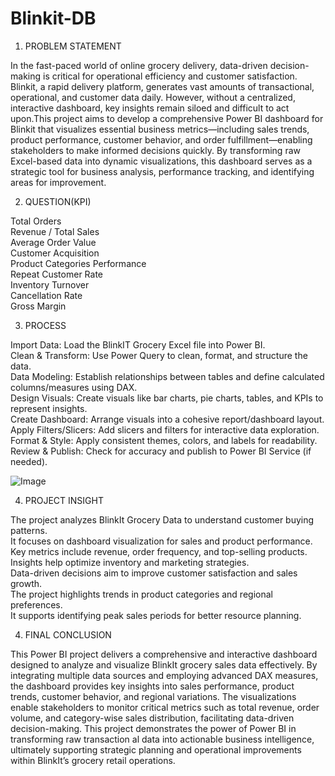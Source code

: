 # Blinkit-DB
1) PROBLEM STATEMENT

In the fast-paced world of online grocery delivery, data-driven decision-making is critical for operational efficiency and customer satisfaction. 
Blinkit, a rapid delivery platform, generates vast amounts of transactional, operational, and customer data daily. However, without a centralized, 
interactive dashboard, key insights remain siloed and difficult to act upon.This project aims to develop a comprehensive Power BI dashboard for Blinkit 
that visualizes essential business metrics—including sales trends, product performance, customer behavior, and order fulfillment—enabling stakeholders 
to make informed decisions quickly. By transforming raw Excel-based data into dynamic visualizations, this dashboard serves as a strategic tool for business 
analysis, performance tracking, and identifying areas for improvement.

2) QUESTION(KPI)

Total Orders
<br>
Revenue / Total Sales
<br>
Average Order Value
<br>
Customer Acquisition
<br>
Product Categories Performance
<br>
Repeat Customer Rate
<br>
Inventory Turnover
<br>
Cancellation Rate
<br>
Gross Margin

3) PROCESS

Import Data: Load the BlinkIT Grocery Excel file into Power BI.
<br>
Clean & Transform: Use Power Query to clean, format, and structure the data.
<br>
Data Modeling: Establish relationships between tables and define calculated columns/measures using DAX.
<br>
Design Visuals: Create visuals like bar charts, pie charts, tables, and KPIs to represent insights.
<br>
Create Dashboard: Arrange visuals into a cohesive report/dashboard layout.
<br>
Apply Filters/Slicers: Add slicers and filters for interactive data exploration.
<br>
Format & Style: Apply consistent themes, colors, and labels for readability.
<br>
Review & Publish: Check for accuracy and publish to Power BI Service (if needed).



![Image](https://github.com/user-attachments/assets/0d59c83d-01be-41d2-a4d0-baddf802026d)








4) PROJECT INSIGHT

The project analyzes BlinkIt Grocery Data to understand customer buying patterns.
<br>
It focuses on dashboard visualization for sales and product performance.
<br>
Key metrics include revenue, order frequency, and top-selling products.
<br>
Insights help optimize inventory and marketing strategies.
<br>
Data-driven decisions aim to improve customer satisfaction and sales growth.
<br>
The project highlights trends in product categories and regional preferences.
<br>
It supports identifying peak sales periods for better resource planning.


4) FINAL CONCLUSION

This Power BI project delivers a comprehensive and interactive dashboard designed to analyze and visualize BlinkIt grocery sales data effectively. 
By integrating multiple data sources and employing advanced DAX measures, the dashboard provides key insights into sales performance, product trends,
customer behavior, and regional variations. The visualizations enable stakeholders to monitor critical metrics such as total revenue,
order volume, and category-wise sales distribution, facilitating data-driven decision-making. This project demonstrates the power of Power BI in transforming raw transaction
al data into actionable business intelligence, ultimately supporting strategic planning and operational improvements within BlinkIt’s grocery retail operations.
